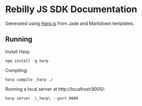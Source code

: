 # Rebilly JS SDK Documentation
Generated using [Harp.js](http://harpjs.com/) from Jade and Markdown templates.

## Running
Install Harp:
```
npm install -g harp
```

Compiling:
```
harp compile _harp ./
```

Running a local server at http://localhost:9000/:
```
harp server .\_harp\ --port 9000
```
